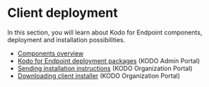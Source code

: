 # Client deployment

In this section, you will learn about Kodo for Endpoint components,  deployment and installation possibilities.

* [Components overview](components.md)
* [Kodo for Endpoint deployment packages](kodo-client-deployment-packages.md) \(KODO Admin Portal\)
* [Sending installation instructions](../users/sending-installation-instructions.md) \(KODO Organization Portal\)
* [Downloading client installer](downloading-client-installer.md) \(KODO Organization Portal\)

